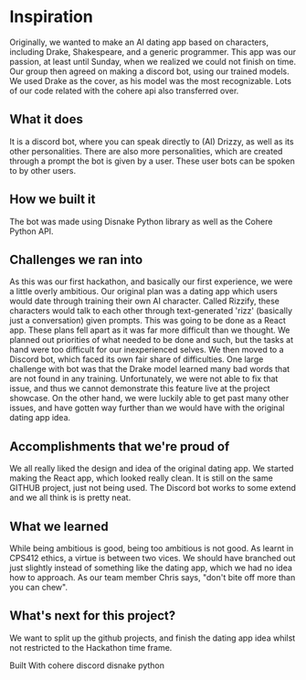 # Inspiration
Originally, we wanted to make an AI dating app based on characters, including Drake, Shakespeare, and a generic programmer. This app was our passion, at least until Sunday, when we realized we could not finish on time. Our group then agreed on making a discord bot, using our trained models. We used Drake as the cover, as his model was the most recognizable. Lots of our code related with the cohere api also transferred over.

## What it does
It is a discord bot, where you can speak directly to (AI) Drizzy, as well as its other personalities. There are also more personalities, which are created through a prompt the bot is given by a user. These user bots can be spoken to by other users.

## How we built it
The bot was made using Disnake Python library as well as the Cohere Python API.

## Challenges we ran into

As this was our first hackathon, and basically our first experience, we were a little overly ambitious. Our original plan was a dating app which users would date through training their own AI character. Called Rizzify, these characters would talk to each other through text-generated 'rizz' (basically just a conversation) given prompts. This was going to be done as a React app. These plans fell apart as it was far more difficult than we thought. We planned out priorities of what needed to be done and such, but the tasks at hand were too difficult for our inexperienced selves. We then moved to a Discord bot, which faced its own fair share of difficulties. One large challenge with bot was that the Drake model learned many bad words that are not found in any training. Unfortunately, we were not able to fix that issue, and thus we cannot demonstrate this feature live at the project showcase. On the other hand, we were luckily able to get past many other issues, and have gotten way further than we would have with the original dating app idea.

## Accomplishments that we're proud of

We all really liked the design and idea of the original dating app. We started making the React app, which looked really clean. It is still on the same GITHUB project, just not being used. The Discord bot works to some extend and we all think is is pretty neat.

## What we learned

While being ambitious is good, being too ambitious is not good. As learnt in CPS412 ethics, a virtue is between two vices. We should have branched out just slightly instead of something like the dating app, which we had no idea how to approach. As our team member Chris says, "don't bite off more than you can chew".

## What's next for this project?
We want to split up the github projects, and finish the dating app idea whilst not restricted to the Hackathon time frame.

Built With
cohere discord disnake python

